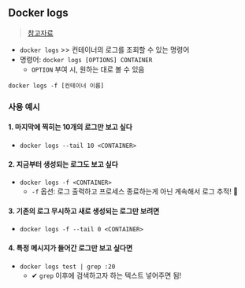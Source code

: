 ## Docker logs
> [참고자료](https://velog.io/@cckn/TIL-docker-logs%EC%9D%98-%EC%98%B5%EC%85%98%EA%B3%BC-%EC%82%AC%EC%9A%A9-%EC%8B%9C%EB%82%98%EB%A6%AC%EC%98%A4)
- `docker logs` >> 컨테이너의 로그를 조회할 수 있는 명령어
- 명령어: `docker logs [OPTIONS] CONTAINER`
  - `OPTION` 부여 시, 원하는 대로 볼 수 있음

```shell
docker logs -f [컨테이너 이름]
```

### 사용 예시
#### 1. 마지막에 찍히는 10개의 로그만 보고 싶다
- `docker logs --tail 10 <CONTAINER>`

#### 2. 지금부터 생성되는 로그도 보고 싶다
- `docker logs -f <CONTAINER>`
  - `-f` 옵션: 로그 출력하고 프로세스 종료하는게 아닌 계속해서 로그 추적! 📌

#### 3. 기존의 로그 무시하고 새로 생성되는 로그만 보려면
- `docker logs -f --tail 0 <CONTAINER>`

#### 4. 특정 메시지가 들어간 로그만 보고 싶다면
- `docker logs test | grep :20`
  - ✔ `grep` 이후에 검색하고자 하는 텍스트 넣어주면 됨!
